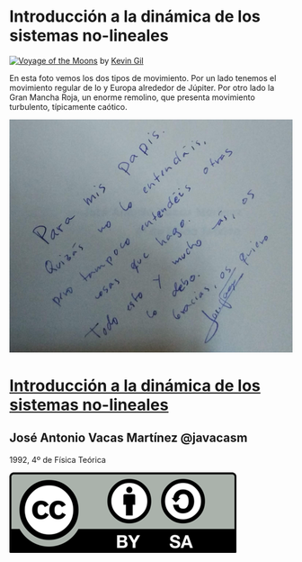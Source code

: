 # Introducción a la dinámica de los sistemas no-lineales




<a data-flickr-embed="true" href="https://www.flickr.com/photos/kevinmgill/44583965185/" title="Voyage of the Moons"><img src="https://live.staticflickr.com/1919/44583965185_ec68fe0838_w.jpg" width="400" height="400" alt="Voyage of the Moons"></a> by [Kevin Gil](https://www.flickr.com/photos/kevinmgill/44583965185/)

En esta foto vemos los dos tipos de movimiento. Por un lado tenemos el movimiento regular de lo y Europa alrededor de Júpiter. Por otro lado la Gran Mancha Roja, un enorme remolino, que presenta movimiento turbulento, típicamente caótico. 

![Dedicatoria "para mis Papis"](./images/dedicatoria.jpg)

# [Introducción a la dinámica de los sistemas no-lineales](./Introduccion_dinamica_sistemas_no-lineales.md)

## José Antonio Vacas Martínez @javacasm

1992, 4º de Física Teórica 

![Licencia CC by SA](./images/Licencia_CC.png)